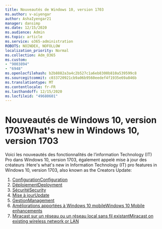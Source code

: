 ```yaml
---
title: Nouveautés de Windows 10, version 1703
ms.author: v-aiyengar
author: AshaIyengar21
manager: dansimp
ms.date: 12/15/2020
ms.audience: Admin
ms.topic: article
ms.service: o365-administration
ROBOTS: NOINDEX, NOFOLLOW
localization_priority: Normal
ms.collection: Adm_O365
ms.custom:
- "9003894"
- "6948"
ms.openlocfilehash: b2b8882a3a4c2b527c1a6eb8300b810a539599c8
ms.sourcegitcommit: c033720921cb9a06b9560eedef4f1935e69a846b
ms.translationtype: MT
ms.contentlocale: fr-FR
ms.lasthandoff: 12/15/2020
ms.locfileid: "49680601"
---
```

# <a name="whats-new-in-windows-10-version-1703"></a><span data-ttu-id="977f2-102">Nouveautés de Windows 10, version 1703</span><span class="sxs-lookup"><span data-stu-id="977f2-102">What's new in Windows 10, version 1703</span></span>

<span data-ttu-id="977f2-103">Voici les nouveautés des fonctionnalités de l’information Technology (IT) Pro dans Windows 10, version 1703, également appelé mise à jour des créateurs :</span><span class="sxs-lookup"><span data-stu-id="977f2-103">Here's what's new in Information Technology (IT) pro features in Windows 10, version 1703, also known as the Creators Update:</span></span>

1. [<span data-ttu-id="977f2-104">Configuration</span><span class="sxs-lookup"><span data-stu-id="977f2-104">Configuration</span></span>](https://go.microsoft.com/fwlink/?linkid=2114188)
1. [<span data-ttu-id="977f2-105">Déploiement</span><span class="sxs-lookup"><span data-stu-id="977f2-105">Deployment</span></span>](https://go.microsoft.com/fwlink/?linkid=2114365)    
1. [<span data-ttu-id="977f2-106">Sécurité</span><span class="sxs-lookup"><span data-stu-id="977f2-106">Security</span></span>](https://go.microsoft.com/fwlink/?linkid=2114366)
1. [<span data-ttu-id="977f2-107">Mise à jour</span><span class="sxs-lookup"><span data-stu-id="977f2-107">Update</span></span>](https://go.microsoft.com/fwlink/?linkid=2114189)
1. [<span data-ttu-id="977f2-108">Gestion</span><span class="sxs-lookup"><span data-stu-id="977f2-108">Management</span></span>](https://go.microsoft.com/fwlink/?linkid=2114367)
1. [<span data-ttu-id="977f2-109">Améliorations apportées à Windows 10 mobile</span><span class="sxs-lookup"><span data-stu-id="977f2-109">Windows 10 Mobile enhancements</span></span>](https://go.microsoft.com/fwlink/?linkid=2114368)
1. [<span data-ttu-id="977f2-110">Miracast sur un réseau ou un réseau local sans fil existant</span><span class="sxs-lookup"><span data-stu-id="977f2-110">Miracast on existing wireless network or LAN</span></span>](https://go.microsoft.com/fwlink/?linkid=2114190)
